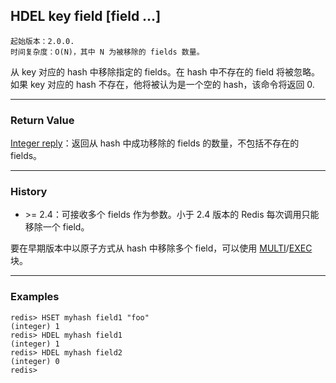 ## HDEL key field [field ...]

    起始版本：2.0.0.
    时间复杂度：O(N)，其中 N 为被移除的 fields 数量。

从 key 对应的 hash 中移除指定的 fields。在 hash 中不存在的 field 将被忽略。如果 key 对应的 hash 不存在，他将被认为是一个空的 hash，该命令将返回 0.

---

### Return Value

[Integer reply](../topics/protocol.md#resp-integers)：返回从 hash 中成功移除的 fields 的数量，不包括不存在的 fields。

---

### History

- &gt;= 2.4：可接收多个 fields 作为参数。小于 2.4 版本的 Redis 每次调用只能移除一个 field。

要在早期版本中以原子方式从 hash 中移除多个 field，可以使用 [MULTI](multi.md)/[EXEC](exec.md) 块。

---

### Examples

```
redis> HSET myhash field1 "foo"
(integer) 1
redis> HDEL myhash field1
(integer) 1
redis> HDEL myhash field2
(integer) 0
redis> 
```